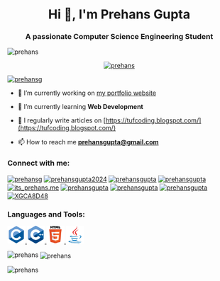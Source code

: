 <h1 align="center">Hi 👋, I'm Prehans Gupta</h1>
<h3 align="center">A passionate Computer Science Engineering Student</h3>

<p align="left"> <img src="https://komarev.com/ghpvc/?username=prehans&label=Profile%20views&color=0e75b6&style=flat" alt="prehans" /> </p>



<p align="center"> <a href="https://github.com/ryo-ma/github-profile-trophy"><img src="https://github-profile-trophy.vercel.app/?username=prehans&theme=onedark" alt="prehans" /></a> </p>

<p align="left"> <a href="https://twitter.com/prehansg" target="blank"><img src="https://img.shields.io/twitter/follow/prehansg?logo=twitter&style=for-the-badge" alt="prehansg" /></a> </p>

- 🔭 I’m currently working on [my portfolio website](itsprehans.me)

- 🌱 I’m currently learning **Web Development**

- 📝 I regularly write articles on [https://tufcoding.blogspot.com/](https://tufcoding.blogspot.com/)

- 📫 How to reach me **prehansgupta@gmail.com**

<h3 align="left">Connect with me:</h3>
<p align="left">
<a href="https://twitter.com/prehansg" target="blank"><img align="center" src="https://raw.githubusercontent.com/rahuldkjain/github-profile-readme-generator/master/src/images/icons/Social/twitter.svg" alt="prehansg" height="30" width="40" /></a>
<a href="https://linkedin.com/in/prehansgupta2024" target="blank"><img align="center" src="https://raw.githubusercontent.com/rahuldkjain/github-profile-readme-generator/master/src/images/icons/Social/linked-in-alt.svg" alt="prehansgupta2024" height="30" width="40" /></a>
<a href="https://kaggle.com/prehansgupta" target="blank"><img align="center" src="https://raw.githubusercontent.com/rahuldkjain/github-profile-readme-generator/master/src/images/icons/Social/kaggle.svg" alt="prehansgupta" height="30" width="40" /></a>
<a href="https://fb.com/prehansgupta" target="blank"><img align="center" src="https://raw.githubusercontent.com/rahuldkjain/github-profile-readme-generator/master/src/images/icons/Social/facebook.svg" alt="prehansgupta" height="30" width="40" /></a>
<a href="https://instagram.com/its_prehans.me" target="blank"><img align="center" src="https://raw.githubusercontent.com/rahuldkjain/github-profile-readme-generator/master/src/images/icons/Social/instagram.svg" alt="its_prehans.me" height="30" width="40" /></a>
<a href="https://www.youtube.com/channel/UCkMpdew3Q4R6H5cDbs3TjRg/videos" target="blank"><img align="center" src="https://raw.githubusercontent.com/rahuldkjain/github-profile-readme-generator/master/src/images/icons/Social/youtube.svg" alt="prehansgupta" height="30" width="40" /></a>
<!-- <a href="https://www.codechef.com/users/prehans_2000" target="blank"><img align="center" src="https://cdn.jsdelivr.net/npm/simple-icons@3.1.0/icons/codechef.svg" alt="prehans_2000" height="30" width="40" /></a> -->
<a href="https://www.hackerrank.com/prehansgupta" target="blank"><img align="center" src="https://raw.githubusercontent.com/rahuldkjain/github-profile-readme-generator/master/src/images/icons/Social/hackerrank.svg" alt="prehansgupta" height="30" width="40" /></a>
<!-- <a href="https://codeforces.com/profile/prehansgupta" target="blank"><img align="center" src="https://cdn.jsdelivr.net/npm/simple-icons@3.0.1/icons/codeforces.svg" alt="prehansgupta" height="30" width="40" /></a> -->
<a href="https://auth.geeksforgeeks.org/user/prehansgupta" target="blank"><img align="center" src="https://raw.githubusercontent.com/rahuldkjain/github-profile-readme-generator/master/src/images/icons/Social/geeks-for-geeks.svg" alt="prehansgupta" height="30" width="40" /></a>
<a href="https://discord.gg/XGCA8D48" target="blank"><img align="center" src="https://raw.githubusercontent.com/rahuldkjain/github-profile-readme-generator/master/src/images/icons/Social/discord.svg" alt="XGCA8D48" height="30" width="40" /></a>
</p>

<h3 align="left">Languages and Tools:</h3>
<p align="left"> <a href="https://www.cprogramming.com/" target="_blank"> <img src="https://raw.githubusercontent.com/devicons/devicon/master/icons/c/c-original.svg" alt="c" width="40" height="40"/> </a> <a href="https://www.w3schools.com/cpp/" target="_blank"> <img src="https://raw.githubusercontent.com/devicons/devicon/master/icons/cplusplus/cplusplus-original.svg" alt="cplusplus" width="40" height="40"/> </a> <a href="https://www.w3.org/html/" target="_blank"> <img src="https://raw.githubusercontent.com/devicons/devicon/master/icons/html5/html5-original-wordmark.svg" alt="html5" width="40" height="40"/> </a> <a href="https://www.java.com" target="_blank"> <img src="https://raw.githubusercontent.com/devicons/devicon/master/icons/java/java-original.svg" alt="java" width="40" height="40"/> </a> </p>

<p><img align="left" src="https://github-readme-stats.vercel.app/api/top-langs?username=prehans&show_icons=true&locale=en&layout=compact" alt="prehans" /></p>

<p>&nbsp;<img align="center" src="https://github-readme-stats.vercel.app/api?username=prehans&show_icons=true&locale=en" alt="prehans" /></p>

<p><img align="center" src="https://github-readme-streak-stats.herokuapp.com/?user=prehans&" alt="prehans" /></p>
